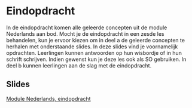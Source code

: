 # Eindopdracht
In de eindopdracht komen alle geleerde concepten uit de module Nederlands aan bod. Mocht je de eindopdracht in een zesde les behandelen, kun je ervoor kiezen om in deel a de geleerde concepten te herhalen met onderstaande slides. In deze slides vind je voornamelijk opdrachten. Leerlingen kunnen antwoorden op hun wisbordje of in hun schrift schrijven. Indien gewenst kun je deze les ook als SO gebruiken. In deel b kunnen leerlingen aan de slag met de eindopdracht.

## Slides

[Module Nederlands, eindopdracht](https://slides.com/felienne/pidk-m1-l6a)
